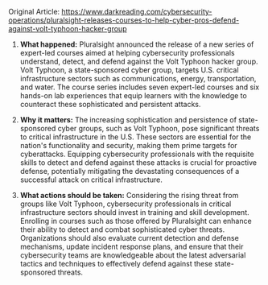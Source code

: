 Original Article: https://www.darkreading.com/cybersecurity-operations/pluralsight-releases-courses-to-help-cyber-pros-defend-against-volt-typhoon-hacker-group

1. **What happened:**
   Pluralsight announced the release of a new series of expert-led courses aimed at helping cybersecurity professionals understand, detect, and defend against the Volt Typhoon hacker group. Volt Typhoon, a state-sponsored cyber group, targets U.S. critical infrastructure sectors such as communications, energy, transportation, and water. The course series includes seven expert-led courses and six hands-on lab experiences that equip learners with the knowledge to counteract these sophisticated and persistent attacks.

2. **Why it matters:**
   The increasing sophistication and persistence of state-sponsored cyber groups, such as Volt Typhoon, pose significant threats to critical infrastructure in the U.S. These sectors are essential for the nation's functionality and security, making them prime targets for cyberattacks. Equipping cybersecurity professionals with the requisite skills to detect and defend against these attacks is crucial for proactive defense, potentially mitigating the devastating consequences of a successful attack on critical infrastructure.

3. **What actions should be taken:**
   Considering the rising threat from groups like Volt Typhoon, cybersecurity professionals in critical infrastructure sectors should invest in training and skill development. Enrolling in courses such as those offered by Pluralsight can enhance their ability to detect and combat sophisticated cyber threats. Organizations should also evaluate current detection and defense mechanisms, update incident response plans, and ensure that their cybersecurity teams are knowledgeable about the latest adversarial tactics and techniques to effectively defend against these state-sponsored threats.